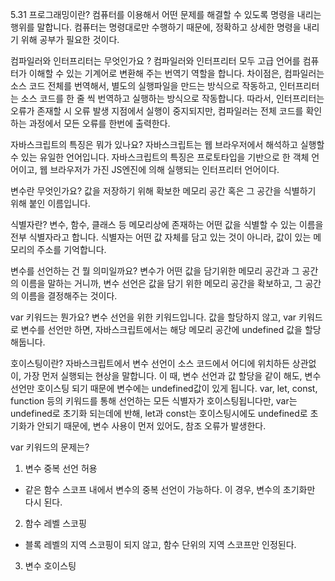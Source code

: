 5.31 
프로그래밍이란? 
컴퓨터를 이용해서 어떤 문제를 해결할 수 있도록 명령을 내리는 행위를 말합니다. 컴퓨터는 명령대로만 수행하기 때문에, 정확하고 상세한 명령을 내리기 위해 공부가 필요한 것이다.

컴파일러와 인터프리터는 무엇인가요 ?
컴파일러와 인터프리터 모두 고급 언어를 컴퓨터가 이해할 수 있는 기계어로 변환해 주는 번역기 역할을 합니다. 차이점은, 컴파일러는 소스 코드 전체를 번역해서, 별도의 실행파일을 만드는 방식으로 
작동하고, 인터프리터는 소스 코드를 한 줄 씩 번역하고 실행하는 방식으로 작동합니다. 따라서, 인터프리터는 오류가 존재할 시 오류 발생 지점에서 실행이 중지되지만, 컴파일러는 전체 코드를 확인하는 과정에서 모든 오류를 한번에 출력한다.

자바스크립트의 특징은 뭐가 있나요?
자바스크립트는 웹 브라우저에서 해석하고 실행할 수 있는 유일한 언어입니다. 자바스크립트의 특징은 프로토타입을 기반으로 한 객체 언어이고, 웹 브라우저가 가진 JS엔진에 의해 실행되는 인터프리터 언어이다.

변수란 무엇인가요?
값을 저장하기 위해 확보한 메모리 공간 혹은 그 공간을 식별하기 위해 붙인 이름입니다.

식별자란?
변수, 함수, 클래스 등 메모리상에 존재하는 어떤 값을 식별할 수 있는 이름을 전부 식별자라고 합니다. 식별자는 어떤 값 자체를 담고 있는 것이 아니라, 값이 있는 메모리의 주소를 기억합니다.

변수를 선언하는 건 뭘 의미일까요?
변수가 어떤 값을 담기위한 메모리 공간과 그 공간의 이름을 말하는 거니까, 변수 선언은 값을 담기 위한 메모리 공간을 확보하고, 그 공간의 이름을 결정해주는 것이다.

var 키워드는 뭔가요?
변수 선언을 위한 키워드입니다. 값을 할당하지 않고, var 키워드로 변수를 선언만 하면, 자바스크립트에서는 해당 메모리 공간에 undefined 값을 할당해둡니다.

호이스팅이란?
자바스크립트에서 변수 선언이 소스 코드에서 어디에 위치하든 상관없이, 가장 먼저 실행되는 현상을 말합니다. 이 때, 변수 선언과 값 할당을 같이 해도, 변수 선언만 호이스팅 되기 때문에 변수에는 undefined값이 있게 됩니다.
var, let, const, function 등의 키워드를 통해 선언하는 모든 식별자가 호이스팅됩니다만, var는 undefined로 초기화 되는데에 반해, let과 const는 호이스팅시에도 undefined로 초기화가 안되기 때문에, 변수 사용이 먼저 있어도, 참조 오류가 발생한다.


var 키워드의 문제는?
1. 변수 중복 선언 허용
- 같은 함수 스코프 내에서 변수의 중복 선언이 가능하다. 이 경우, 변수의 초기화만 다시 된다.

2. 함수 레벨 스코핑 
- 블록 레벨의 지역 스코핑이 되지 않고, 함수 단위의 지역 스코프만 인정된다.
3. 변수 호이스팅

